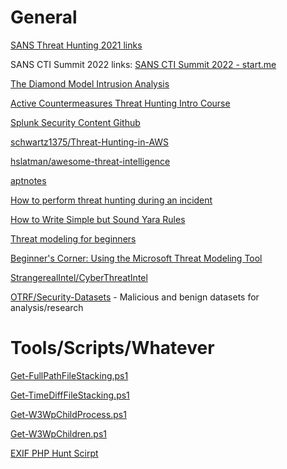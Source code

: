 # General

[SANS Threat Hunting 2021 links](https://start.me/p/DP6oRw/sans-threat-hunting-2021)

SANS CTI Summit 2022 links: [SANS CTI Summit 2022 - start.me](https://start.me/p/6rnyLp/sans-cyber-threat-intelligence-summit-2022)

[The Diamond Model Intrusion Analysis](https://www.activeresponse.org/wp-content/uploads/2013/07/diamond.pdf)

[Active Countermeasures Threat Hunting Intro Course](https://www.activecountermeasures.com/cyber-threat-hunting-training-course/)

[Splunk Security Content Github](https://github.com/splunk/security_content)

[schwartz1375/Threat-Hunting-in-AWS](https://github.com/schwartz1375/Threat-Hunting-in-AWS)

[hslatman/awesome-threat-intelligence](https://github.com/hslatman/awesome-threat-intelligence)

[aptnotes](https://github.com/aptnotes/)

[How to perform threat hunting during an incident](https://security.packt.com/how-to-perform-threat-hunting-during-an-incident/)

[How to Write Simple but Sound Yara Rules](https://www.nextron-systems.com/2015/02/16/write-simple-sound-yara-rules/)

[Threat modeling for beginners](https://security.packt.com/threat-modeling/)

[Beginner's Corner: Using the Microsoft Threat Modeling Tool](https://security.packt.com/beginners-corner-using-the-microsoft-threat-modeling-tool/)

[StrangerealIntel/CyberThreatIntel](https://github.com/StrangerealIntel/CyberThreatIntel/blob/master/China/APT/Antlion/Notes_Antlion.md)

[OTRF/Security-Datasets](https://github.com/OTRF/Security-Datasets) - Malicious and benign datasets for analysis/research

# Tools/Scripts/Whatever
[Get-FullPathFileStacking.ps1](https://gist.github.com/anonymous/e8ced9c92a689e4cdb67fe0417cd272c)

[Get-TimeDiffFileStacking.ps1](https://gist.github.com/anonymous/dcfa7cb4933b30954737ccbf51024c1a)

[Get-W3WpChildProcess.ps1](https://gist.github.com/anonymous/140f4455ede789f7c3c3419946d1bd66)

[Get-W3WpChildren.ps1](https://gist.github.com/anonymous/7b7b17499b41d9c86f38e76f59c2677e)

[EXIF PHP Hunt Scirpt](https://pastebin.com/F2zMDPUF)

